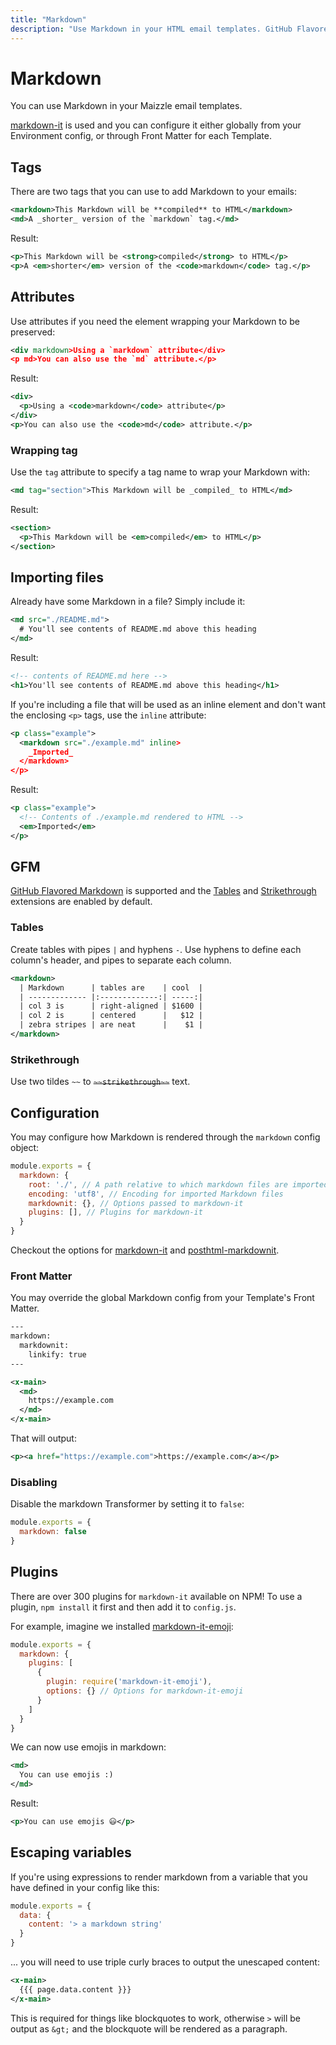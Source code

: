 ```yaml
---
title: "Markdown"
description: "Use Markdown in your HTML email templates. GitHub Flavored Markdown included, too."
---
```


# Markdown

You can use Markdown in your Maizzle email templates.

[markdown-it](https://github.com/markdown-it/markdown-it) is used and you can configure it either globally from your Environment config, or through Front Matter for each Template.

## Tags

There are two tags that you can use to add Markdown to your emails:

<code-sample title="src/templates/example.html">

  ```xml
  <markdown>This Markdown will be **compiled** to HTML</markdown>
  <md>A _shorter_ version of the `markdown` tag.</md>
  ```

</code-sample>

Result:

```xml
<p>This Markdown will be <strong>compiled</strong> to HTML</p>
<p>A <em>shorter</em> version of the <code>markdown</code> tag.</p>
```

## Attributes

Use attributes if you need the element wrapping your Markdown to be preserved:

<code-sample title="src/templates/example.html">

  ```xml
  <div markdown>Using a `markdown` attribute</div>
  <p md>You can also use the `md` attribute.</p>
  ```

</code-sample>

Result:

```xml
<div>
  <p>Using a <code>markdown</code> attribute</p>
</div>
<p>You can also use the <code>md</code> attribute.</p>
```

### Wrapping tag

Use the `tag` attribute to specify a tag name to wrap your Markdown with:

<code-sample title="src/templates/example.html">

  ```xml
  <md tag="section">This Markdown will be _compiled_ to HTML</md>
  ```

</code-sample>

Result:

```xml
<section>
  <p>This Markdown will be <em>compiled</em> to HTML</p>
</section>
```

## Importing files

Already have some Markdown in a file? Simply include it:

<code-sample title="src/templates/example.html">

  ```xml
  <md src="./README.md">
    # You'll see contents of README.md above this heading
  </md>
  ```

</code-sample>

Result:

```xml
<!-- contents of README.md here -->
<h1>You'll see contents of README.md above this heading</h1>
```

If you're including a file that will be used as an inline element and don't want the enclosing `<p>` tags, use the `inline` attribute:

<code-sample title="src/templates/example.html">

  ```xml
  <p class="example">
    <markdown src="./example.md" inline>
      _Imported_
    </markdown>
  </p>
  ```

</code-sample>

Result:

```xml
<p class="example">
  <!-- Contents of ./example.md rendered to HTML -->
  <em>Imported</em>
</p>
```

## GFM

[GitHub Flavored Markdown](https://github.github.com/gfm/) is supported and the [Tables](https://help.github.com/articles/organizing-information-with-tables/) and [Strikethrough](https://help.github.com/articles/basic-writing-and-formatting-syntax/#styling-text) extensions are enabled by default.

### Tables

Create tables with pipes `|` and hyphens `-`. Use hyphens to define each column's header, and pipes to separate each column.

<code-sample title="src/templates/example.html">

  ```xml
  <markdown>
    | Markdown      | tables are    | cool  |
    | ------------- |:-------------:| -----:|
    | col 3 is      | right-aligned | $1600 |
    | col 2 is      | centered      |   $12 |
    | zebra stripes | are neat      |    $1 |
  </markdown>
  ```

</code-sample>

### Strikethrough

Use two tildes `~~` to ~~`~~strikethrough~~`~~ text.

## Configuration

You may configure how Markdown is rendered through the `markdown` config object:

<code-sample title="config.js">

  ```js
  module.exports = {
    markdown: {
      root: './', // A path relative to which markdown files are imported
      encoding: 'utf8', // Encoding for imported Markdown files
      markdownit: {}, // Options passed to markdown-it
      plugins: [], // Plugins for markdown-it
    }
  }
  ```

</code-sample>

Checkout the options for [markdown-it](https://github.com/markdown-it/markdown-it#init-with-presets-and-options) and  [posthtml-markdownit](https://github.com/posthtml/posthtml-markdownit#options).

### Front Matter

You may override the global Markdown config from your Template's Front Matter.

<code-sample title="src/templates/example.html">

  ```xml
  ---
  markdown:
    markdownit:
      linkify: true
  ---

  <x-main>
    <md>
      https://example.com
    </md>
  </x-main>
  ```

</code-sample>

That will output:

```xml
<p><a href="https://example.com">https://example.com</a></p>
```

### Disabling

Disable the markdown Transformer by setting it to `false`:

<code-sample title="config.js">

  ```js
  module.exports = {
    markdown: false
  }
  ```

</code-sample>

## Plugins

There are over 300 plugins for `markdown-it` available on NPM! To use a plugin, `npm install` it first and then add it to `config.js`.

For example, imagine we installed [markdown-it-emoji](https://www.npmjs.com/package/markdown-it-emoji):

<code-sample title="config.js">

  ```js
  module.exports = {
    markdown: {
      plugins: [
        {
          plugin: require('markdown-it-emoji'),
          options: {} // Options for markdown-it-emoji
        }
      ]
    }
  }
  ```

</code-sample>

We can now use emojis in markdown:

<code-sample title="src/templates/example.html">

  ```xml
  <md>
    You can use emojis :)
  </md>
  ```

</code-sample>

Result:

```xml
<p>You can use emojis 😃</p>
```

## Escaping variables

If you're using expressions to render markdown from a variable that you have defined in your config like this:

<code-sample title="config.js">

  ```js
  module.exports = {
    data: {
      content: '> a markdown string'
    }
  }
  ```

</code-sample>

... you will need to use triple curly braces to output the unescaped content:

<code-sample title="src/templates/example.html">

  ```xml
  <x-main>
    {{{ page.data.content }}}
  </x-main>
  ```

</code-sample>

This is required for things like blockquotes to work, otherwise `>` will be output as `&gt;` and the blockquote will be rendered as a paragraph.
